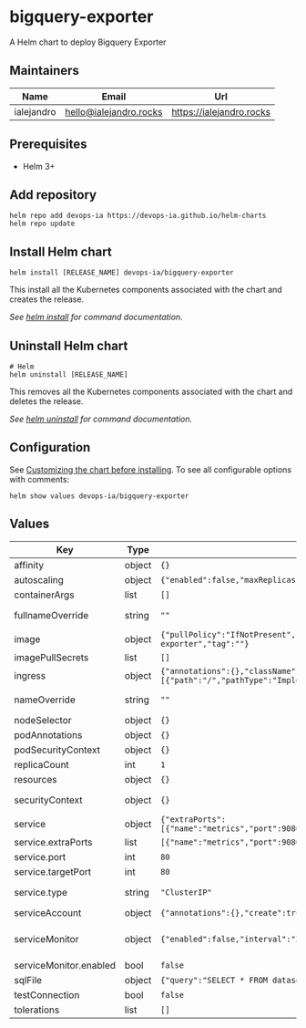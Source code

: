 # bigquery-exporter

A Helm chart to deploy Bigquery Exporter

## Maintainers

| Name | Email | Url |
| ---- | ------ | --- |
| ialejandro | <hello@ialejandro.rocks> | <https://ialejandro.rocks> |

## Prerequisites

* Helm 3+

## Add repository

```console
helm repo add devops-ia https://devops-ia.github.io/helm-charts
helm repo update
```

## Install Helm chart

```console
helm install [RELEASE_NAME] devops-ia/bigquery-exporter
```

This install all the Kubernetes components associated with the chart and creates the release.

_See [helm install](https://helm.sh/docs/helm/helm_install/) for command documentation._

## Uninstall Helm chart

```console
# Helm
helm uninstall [RELEASE_NAME]
```

This removes all the Kubernetes components associated with the chart and deletes the release.

_See [helm uninstall](https://helm.sh/docs/helm/helm_uninstall/) for command documentation._

## Configuration

See [Customizing the chart before installing](https://helm.sh/docs/intro/using_helm/#customizing-the-chart-before-installing). To see all configurable options with comments:

```console
helm show values devops-ia/bigquery-exporter
```

## Values

| Key | Type | Default | Description |
|-----|------|---------|-------------|
| affinity | object | `{}` | Affinity for pod assignment |
| autoscaling | object | `{"enabled":false,"maxReplicas":100,"minReplicas":1,"targetCPUUtilizationPercentage":80}` | Autoscaling with CPU or memory utilization percentage |
| containerArgs | list | `[]` | Container arguments |
| fullnameOverride | string | `""` | String to fully override bigquery-exporter.fullname template |
| image | object | `{"pullPolicy":"IfNotPresent","repository":"measurementlab/prometheus-bigquery-exporter","tag":""}` | Image registry |
| imagePullSecrets | list | `[]` | Global Docker registry secret names as an array |
| ingress | object | `{"annotations":{},"className":"","enabled":false,"hosts":[{"host":"chart-example.local","paths":[{"path":"/","pathType":"ImplementationSpecific"}]}],"tls":[]}` | Ingress configuration to expose app |
| nameOverride | string | `""` | String to partially override bigquery-exporter.fullname template (will maintain the release name) |
| nodeSelector | object | `{}` | Node labels for pod assignment |
| podAnnotations | object | `{}` | Pod annotations |
| podSecurityContext | object | `{}` | To specify security settings for a Pod |
| replicaCount | int | `1` | Number of replicas |
| resources | object | `{}` | The resources limits and requested |
| securityContext | object | `{}` | Defines privilege and access control settings for a Pod or Container |
| service | object | `{"extraPorts":[{"name":"metrics","port":9080,"targetPort":9080}],"port":80,"targetPort":80,"type":"ClusterIP"}` | Kubernetes servide to expose Pod |
| service.extraPorts | list | `[{"name":"metrics","port":9080,"targetPort":9080}]` | Pod extra ports |
| service.port | int | `80` | Kubernetes Service port |
| service.targetPort | int | `80` | Pod expose port |
| service.type | string | `"ClusterIP"` | Kubernetes Service type. Allowed values: NodePort, LoadBalancer or ClusterIP |
| serviceAccount | object | `{"annotations":{},"create":true,"name":""}` | Enable creation of ServiceAccount |
| serviceMonitor | object | `{"enabled":false,"interval":"30s","metricRelabelings":[],"relabelings":[],"scrapeTimeout":"10s"}` | Enable ServiceMonitor to get metrics ref: https://github.com/prometheus-operator/prometheus-operator/blob/main/Documentation/api.md#servicemonitor |
| serviceMonitor.enabled | bool | `false` | Enable or disable |
| sqlFile | object | `{"query":"SELECT * FROM dataset.my_table"}` | Execute query |
| testConnection | bool | `false` | Enable livenessProbe and readinessProbe |
| tolerations | list | `[]` | Tolerations for pod assignment |